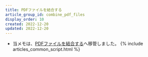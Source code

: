```yaml
---
title: PDFファイルを結合する
article_group_id: combine_pdf_files
display_order: 10
created: 2022-12-20
updated: 2022-12-20
---
```

- 当メモは、[PDFファイルを結合する](https://thinktwice.tech/it/reverse_resolution/combine_pdf_files/)へ移管しました。
{% include articles_common_script.html %}
